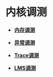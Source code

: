 # 内核调测



- **[内存调测](kernel-mini-memory-debug.md)**

- **[异常调测](kernel-mini-memory-exception.md)**

- **[Trace调测](kernel-mini-memory-trace.md)**

- **[LMS调测](kernel-mini-memory-lms.md)**